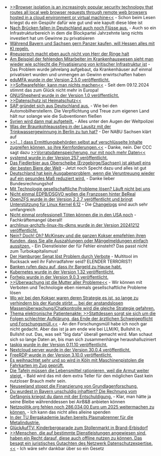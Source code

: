 * [>>Browser isolation is an increasingly popular security technology that routes all local web browser requests through remote web browsers hosted in a cloud environment or virtual machine<<](https://www.bleepingcomputer.com/news/security/qr-codes-bypass-browser-isolation-for-malicious-c2-communication/) - Schon beim Lesen kriegst du ein Gespühr dafür wie gut und wie kaputt diese Idee ist
* [Nach Brücken fallen in Deutschland auch noch Flüsse aus.](https://blog.fefe.de/?ts=99a813a2) - Auch so ein Infrastrukturbereich in dem die Blockpartei Jahrzehnte lang nichts investiert hat um Gewinne zu privatisieren
* [Während Bayern und Sachsen gern Panzer kaufen, will Hessen alles mit KI regeln.](https://blog.fefe.de/?ts=99a9c515)
* [#neusprech macht eben auch nicht von Herr der Ringe halt](https://blog.fefe.de/?ts=99a9db12)
* [Am Beispiel der fehlenden Mitarbeiter im Krankenhauswesen sieht man wieder wie schlecht die Privatisierung von kritischer Infrastruktur ist](https://blog.fefe.de/?ts=99a9dc59) - Das Problem wurde jahrelang aufgebaut, da Krankenhäuser auf einmal privatisiert wurden und unmengen an Gewinn erwirtschaften haben
* [eduMFA wurde in der Version 2.5.0 veröffentlicht.](https://github.com/eduMFA/eduMFA/releases/tag/v2.5.0)
* [>>Softwarefehler, kann man nichts machen<<](https://www.borncity.com/blog/2024/12/09/eu-richtlinie-ueber-produkthaftung-seit-9-dezember-2024-in-kraft/) - Seit dem 09.12.2024 stimmt das zum Glück nicht mehr in Europa!
* [GNU/Shepherd wurde in der Version 1.0 veröffentlicht.](https://www.phoronix.com/news/GNU-Shepherd-1.0)
* [>>Datenschutz ist Heimatschutz<<](https://netzpolitik.org/2024/weil-das-internet-unser-zuhause-ist-datenschutz-ist-heimatschutz/)
* [SAP gründet sich aus Deutschland aus.](https://blog.fefe.de/?ts=99a6787e) - Wie bei den Automobilherstellern. Die Verpflichtung und Treue zum eigenen Land hält nur solange wie die Subventionen fließen
* [Syrien wird dann mal aufgeteilt.](https://blog.fefe.de/?ts=99a6e7cc) - Alles unter den Augen der Weltpolizei
* [Was der Braunkohleausstieg in der Lausitz mit der Trinkwassergewinnung in Berlin zu tun hat?](https://sachsen.nabu.de/news/2024/35725.html) - Der NABU Sachsen klärt auf
* [>>[...] dass Ermittlungsbehörden selbst auf verschlüsselte Inhalte zugreifen können, so ihre Kernforderungen.<<](https://netzpolitik.org/2024/digital-ngos-stellen-sich-gegen-forderungen-nach-entschluesselung/) - Danke, nein. Der CCC sagt dazu [>>Vorratsdatenspeicherung, nur mit noch mehr Daten<<](https://www.ccc.de/de/updates/2024/gegen-uberzogene-eu-uberwachungsplane)
* [systemd wurde in der Version 257 veröffentlicht.](https://lwn.net/Articles/1001657/)
* [Das Fiedlerbier aus Oberscheibe (Erzgebirge/Sachsen) ist aktuell eins der besten Biere der Welt](https://www.freiepresse.de/erzgebirge/annaberg/aus-dem-erzgebirge-kommt-eines-der-besten-biere-der-welt-artikel13628842) - Jetzt noch Specht dazu und alles ist gut
* [Deutschland hat kein Ausgabenproblem, wenn die Veruntreuung wieder auf ein gesundes Maß reduziert wird.](https://blog.fefe.de/?ts=99a4f07a) - Danke lieber Bundesrechnungshof
* [Mit Technologie gesellschaftliche Probleme lösen? Läuft nicht bei uns](https://blog.fefe.de/?ts=99a4e786)
* [Nicht einmal EDPB/DSGVO wollen die Franzosen hinter BeReal](https://noyb.eu/de/bereal-app-cant-take-no-answer)
* [OpenZFS wurde in der Version 2.2.7 veröffentlicht und bringt Unterstützung für Linux Kernel 6.12](https://www.phoronix.com/news/OpenZFS-2.2.7-Released) - Die [Changelogs](https://github.com/openzfs/zfs/releases/tag/zfs-2.2.7) sind auch sehr umfangreich
* [Nicht einmal professionell Töten können die in den USA noch](https://tuxproject.de/blog/2024/12/usa-2024/) - Fachkräftemangel überall!
* [archlinux-archzfs-linux-lts-dkms wurde in der Version 20241212 veröffentlicht.](https://github.com/stevleibelt/arch-linux-live-cd-iso-with-zfs/releases/tag/20241212)
* [Nein? Doch! Oh? McKinsey und die ganzen Kokser empfehlen ihren Kunden, dass Sie alle Auszahlungen oder Mängelmeldungen einfach aussitzen.](https://blog.fefe.de/?ts=99a549f8) - Ein Dienstleister der für Fehler einsteht? Das passt nicht zum Turbokapitalismus!
* [Der Hamburger Senat löst Problem durch Verbote](https://blog.fefe.de/?ts=99a41e8f) - Multitool im Rucksack weil ihr Fahrradfahrer seid? ELENDER TERRORIST!
* [Banken rufen dazu auf, dass ihr Bargeld zu Hause habt.](https://blog.fefe.de/?ts=99a4176c)
* [Kubernetes wurde in der Version 1.32 veröffentlicht.](https://lwn.net/Articles/1001930/)
* [Forhejo wurde in der Version 9.0.3 veröffentlicht.](https://codeberg.org/forgejo/forgejo/releases/tag/v9.0.3)
* [>>Überwachung ist die Mutter aller Probleme<<](https://netzpolitik.org/2024/gegen-den-trend-ueberwachung-ist-die-mutter-aller-probleme/) - Wir können mit Verboten und Technologie eben niemals gesellschaftliche Probleme lösen
* [Wo wir bei den Kokser waren deren Strategie es ist, so lange zu verhindern bis der Kunde stirbt ... bei der anstandslosen Massenüberwachung/Chatkontrolle wird die gleiche Strategie gefahren.](https://netzpolitik.org/2024/anlasslose-massenueberwachung-auch-ungarn-scheitert-mit-chatkontrolle-im-eu-rat/#netzpolitik-pw)
* [Thema elektronische Patientenakte: >>Stattdessen sorgt sie sich um die Folgen schlechter Aufklärung, das Ende der ärztlichen Schweigepflicht und Forschungsmüll.<<](https://netzpolitik.org/2024/elektronische-patientenakte-das-widerspricht-der-informationellen-selbstbestimmung/) - An den Forschungsmüll habe ich noch gar nicht gedacht. Aber das ist ja am ende wie bei LLM/KI, Bullshit in, Bullshit out. Das, was seit "big data" überall gemacht wird. Man schaut sich so lange Daten an, bis man sich zusammenhänge heraushalluziniert
* [taskiq wurde in der Version 0.11.10 veröffentlicht.](https://github.com/taskiq-python/taskiq/releases/tag/0.11.10)
* [Nextcloud server wurde in der Version 30.0.4 veröffentlicht.](https://github.com/nextcloud/server/releases/tag/v30.0.4)
* [FreeRDP wurde in der Version 3.10.0 veröffentlicht.](https://github.com/FreeRDP/FreeRDP/releases/tag/3.10.0)
* [Es weihnachtet sehr und so wird in Köln mit Maschinenpistolen die Fahrkarten im Zug geprüft.](https://blog.fefe.de/?ts=99a35ae6)
* [Die Tafeln müssen die Lebensmittel rationieren, weil die Armut weiter steigt.](https://blog.fefe.de/?ts=99a24e84) - Bald wird das mit dem extra Teller für den möglichen Gast kein nutzloser Brauch mehr sein.
* [Neuseeland stoppt die Finanzierung von Grundlagenforschung.](https://blog.fefe.de/?ts=99a2b31e)
* [Du wurdest in Bayern unschuldig inhaftiert? Die Rechnung vom Gefängnis kriegst du dann mit der Entschuldigung.](https://blog.fefe.de/?ts=99a28a0d) - Klar, man hätte ja seine Bleibe währenddessen bei AirB&B anbieten können
* [Netzpolitik.org fehlen noch 286.034,00 Euro um 2025 weitermachen zu können.](https://netzpolitik.org/2024/kw-50-die-woche-in-der-wir-eure-hilfe-brauchen/) - Ich kann das nicht alles alleine spenden
* [In der TU Bergakademie laufen bereits Plasmabrenner für die Metalindustrie.](https://www.mdr.de/wissen/umwelt-klima/klima-metallindustrie-stahl-recycling-mit-strom-klimafreundliche-technologie-freiberg-100.html)
* [GlückAufTV: Kinderbergparade zum Stollenmarkt in Brand-Erbisdorf](https://www.youtube.com/watch?v=Ky6WzpCo_ow)
* [>>Menschen, die auf bestimmte Dienstleistungen angewiesen sind, haben ein Recht darauf, diese auch offline nutzen zu können. Das besagt ein juristisches Gutachten des Netzwerk Datenschutzexpertise.<<](https://netzpolitik.org/2024/digitalzwang-es-gibt-ein-recht-auf-eine-analoge-alternative/) - Ich wäre sehr dankbar über so ein Gesetz
